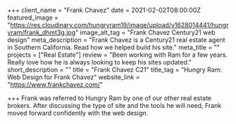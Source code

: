 +++
client_name = "Frank Chavez"
date = 2021-02-02T08:00:00Z
featured_image = "https://res.cloudinary.com/hungryram19/image/upload/v1628014441/hungryram/frank_dhmt3g.jpg"
image_alt_tag = "Frank Chavez Century21 web design"
meta_description = "Frank Chavez is a Century21 real estate agent in Southern California. Read how we helped build his site."
meta_title = ""
projects = ["Real Estate"]
review = "Been working with Ram for a few years. Really love how he is always looking to keep his sites updated."
short_description = ""
title = "Frank Chavez C21"
title_tag = "Hungry Ram: Web Design for Frank Chavez"
website_link = "https://www.frankchavez.com/"

+++
Frank was referred to Hungry Ram by one of our other real estate brokers. After discussing the type of site and the tools he will need, Frank moved forward confidently with the web design.